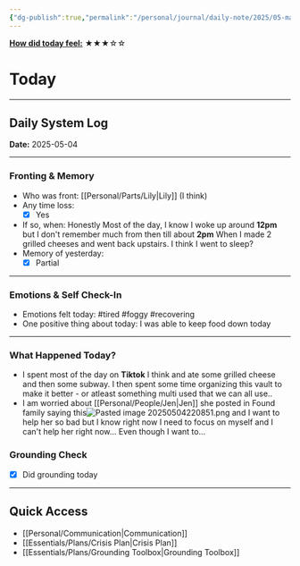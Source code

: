 ```yaml
---
{"dg-publish":true,"permalink":"/personal/journal/daily-note/2025/05-may/2025-05-04/","tags":["daily"],"noteIcon":""}
---
```


**<u>How did today feel:</u>** ★★★☆☆

# Today
---
## Daily System Log  
**Date:** 2025-05-04

---

### Fronting & Memory
- Who was front:  [[Personal/Parts/Lily\|Lily]] (I think)
- Any time loss: 
	- [x] Yes 
- If so, when:  Honestly Most of the day, I know I woke up around **12pm** but I don't remember much from then till about **2pm** When I made 2 grilled cheeses and went back upstairs. I think I went to sleep?
- Memory of yesterday: 
	- [x] Partial
---

### Emotions & Self Check-In
- Emotions felt today:  #tired #foggy #recovering
- One positive thing about today:  I was able to keep food down today 

---

### What Happened Today?
- I spent most of the day on **Tiktok** I think and ate some grilled cheese and then some subway. I then spent some time organizing this vault to make it better - or atleast something multi used that we can all use..
- I am worried about [[Personal/People/Jen\|Jen]] she posted in Found family saying this![Pasted image 20250504220851.png](/img/user/Personal/Images/Pasted%20image%2020250504220851.png) and I want to help her so bad but I know right  now I need to focus on myself and I can't help her right now... Even though I want to... 
### Grounding Check  
-  [x] Did grounding today  

---


## Quick Access
- [[Personal/Communication\|Communication]]
- [[Essentials/Plans/Crisis Plan\|Crisis Plan]]
- [[Essentials/Plans/Grounding Toolbox\|Grounding Toolbox]]
